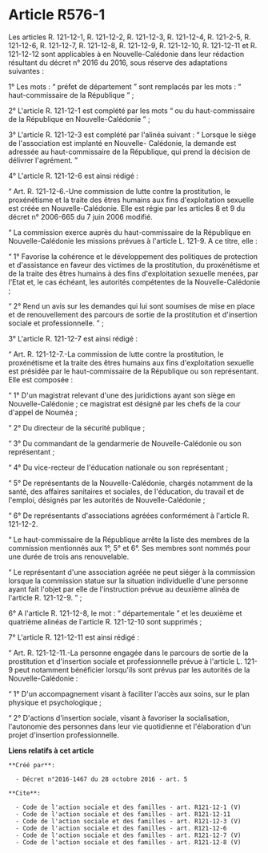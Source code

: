 # Article R576-1

Les articles R. 121-12-1, R. 121-12-2, R. 121-12-3, R. 121-12-4, R. 121-2-5, R. 121-12-6, R. 121-12-7, R. 121-12-8, R.
121-12-9, R. 121-12-10, R. 121-12-11 et R. 121-12-12 sont applicables à en Nouvelle-Calédonie dans leur rédaction résultant
du décret n° 2016 du 2016, sous réserve des adaptations suivantes : 

1° Les mots : “ préfet de département ” sont remplacés par les mots : “ haut-commissaire de la République ” ; 

2° L'article R. 121-12-1 est complété par les mots “ ou du haut-commissaire de la République en Nouvelle-Calédonie ” ; 

3° L'article R. 121-12-3 est complété par l'alinéa suivant : “ Lorsque le siège de l'association est implanté en Nouvelle-
Calédonie, la demande est adressée au haut-commissaire de la République, qui prend la décision de délivrer l'agrément. ” 

4° L'article R. 121-12-6 est ainsi rédigé : 

“ Art. R. 121-12-6.-Une commission de lutte contre la prostitution, le proxénétisme et la traite des êtres humains aux fins
d'exploitation sexuelle est créée en Nouvelle-Calédonie. Elle est régie par les articles 8 et 9 du décret n° 2006-665 du 7
juin 2006 modifié. 

“ La commission exerce auprès du haut-commissaire de la République en Nouvelle-Calédonie les missions prévues à l'article L.
121-9. A ce titre, elle : 

“ 1° Favorise la cohérence et le développement des politiques de protection et d'assistance en faveur des victimes de la
prostitution, du proxénétisme et de la traite des êtres humains à des fins d'exploitation sexuelle menées, par l'Etat et, le
cas échéant, les autorités compétentes de la Nouvelle-Calédonie ; 

“ 2° Rend un avis sur les demandes qui lui sont soumises de mise en place et de renouvellement des parcours de sortie de la
prostitution et d'insertion sociale et professionnelle. ” ; 

3° L'article R. 121-12-7 est ainsi rédigé : 

“ Art. R. 121-12-7.-La commission de lutte contre la prostitution, le proxénétisme et la traite des êtres humains aux fins
d'exploitation sexuelle est présidée par le haut-commissaire de la République ou son représentant. Elle est composée : 

“ 1° D'un magistrat relevant d'une des juridictions ayant son siège en Nouvelle-Calédonie ; ce magistrat est désigné par les
chefs de la cour d'appel de Nouméa ; 

“ 2° Du directeur de la sécurité publique ; 

“ 3° Du commandant de la gendarmerie de Nouvelle-Calédonie ou son représentant ; 

“ 4° Du vice-recteur de l'éducation nationale ou son représentant ; 

“ 5° De représentants de la Nouvelle-Calédonie, chargés notamment de la santé, des affaires sanitaires et sociales, de
l'éducation, du travail et de l'emploi, désignés par les autorités de Nouvelle-Calédonie ; 

“ 6° De représentants d'associations agréées conformément à l'article R. 121-12-2. 

“ Le haut-commissaire de la République arrête la liste des membres de la commission mentionnés aux 1°, 5° et 6°. Ses membres
sont nommés pour une durée de trois ans renouvelable. 

“ Le représentant d'une association agréée ne peut siéger à la commission lorsque la commission statue sur la situation
individuelle d'une personne ayant fait l'objet par elle de l'instruction prévue au deuxième alinéa de l'article R. 121-12-9.
” ; 

6° A l'article R. 121-12-8, le mot : “ départementale ” et les deuxième et quatrième alinéas de l'article R. 121-12-10 sont
supprimés ; 

7° L'article R. 121-12-11 est ainsi rédigé : 

“ Art. R. 121-12-11.-La personne engagée dans le parcours de sortie de la prostitution et d'insertion sociale et
professionnelle prévue à l'article L. 121-9 peut notamment bénéficier lorsqu'ils sont prévus par les autorités de la
Nouvelle-Calédonie : 

“ 1° D'un accompagnement visant à faciliter l'accès aux soins, sur le plan physique et psychologique ; 

“ 2° D'actions d'insertion sociale, visant à favoriser la socialisation, l'autonomie des personnes dans leur vie quotidienne
et l'élaboration d'un projet d'insertion professionnelle.

**Liens relatifs à cet article**

	**Créé par**:

	  - Décret n°2016-1467 du 28 octobre 2016 - art. 5

	**Cite**:

	  - Code de l'action sociale et des familles - art. R121-12-1 (V)
	  - Code de l'action sociale et des familles - art. R121-12-11
	  - Code de l'action sociale et des familles - art. R121-12-3 (V)
	  - Code de l'action sociale et des familles - art. R121-12-6
	  - Code de l'action sociale et des familles - art. R121-12-7 (V)
	  - Code de l'action sociale et des familles - art. R121-12-8 (V)
